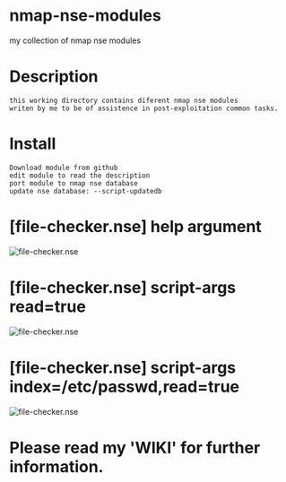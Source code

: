# nmap-nse-modules
my collection of nmap nse modules

# Description
    this working directory contains diferent nmap nse modules
    writen by me to be of assistence in post-exploitation common tasks.

# Install
    Download module from github
    edit module to read the description
    port module to nmap nse database
    update nse database: --script-updatedb


# [file-checker.nse] help argument
![file-checker.nse](https://dl.dropboxusercontent.com/u/21426454/nse1.png)

# [file-checker.nse] script-args read=true
![file-checker.nse](https://dl.dropboxusercontent.com/u/21426454/nse2.png)

# [file-checker.nse] script-args index=/etc/passwd,read=true
![file-checker.nse](https://dl.dropboxusercontent.com/u/21426454/nse3.png)


# Please read my 'WIKI' for further information.
